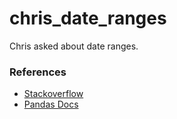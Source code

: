 # chris_date_ranges
Chris asked about date ranges.

### References
* [Stackoverflow](https://stackoverflow.com/questions/32168848/how-to-create-a-pandas-datetimeindex-with-year-as-frequency)
* [Pandas Docs](https://pandas.pydata.org/pandas-docs/stable/10min.html)
